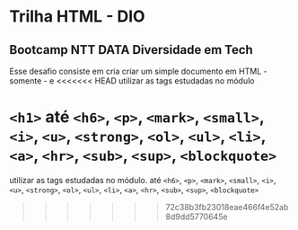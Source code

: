 # Trilha HTML - DIO
## Bootcamp NTT DATA Diversidade em Tech

Esse desafio consiste em cria criar um simple documento em HTML - somente - e
<<<<<<< HEAD
utilizar as tags estudadas no módulo

<code>&lt;h1&gt;</code> até <code>&lt;h6&gt;</code>, <code>&lt;p&gt;</code>, <code>&lt;mark&gt;</code>, <code>&lt;small&gt;</code>, <code>&lt;i&gt;</code>, <code>&lt;u&gt;</code>, <code>&lt;strong&gt;</code>, <code>&lt;ol&gt;</code>, <code>&lt;ul&gt;</code>, <code>&lt;li&gt;</code>, <code>&lt;a&gt;</code>, <code>&lt;hr&gt;</code>, <code>&lt;sub&gt;</code>, <code>&lt;sup&gt;</code>, <code>&lt;blockquote&gt;</code>
=======
utilizar as tags estudadas no módulo.
</code> até <code>&lt;h6&gt;</code>, <code>&lt;p&gt;</code>, <code>&lt;mark&gt;</code>, <code>&lt;small&gt;</code>, <code>&lt;i&gt;</code>, <code>&lt;u&gt;</code>, <code>&lt;strong&gt;</code>, <code>&lt;ol&gt;</code>, <code>&lt;ul&gt;</code>, <code>&lt;li&gt;</code>, <code>&lt;a&gt;</code>, <code>&lt;hr&gt;</code>, <code>&lt;sub&gt;</code>, <code>&lt;sup&gt;</code>, <code>&lt;blockquote&gt;</code></p>
>>>>>>> 72c38b3fb23018eae466f4e52ab8d9dd5770645e
